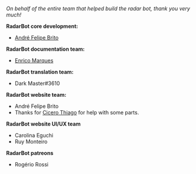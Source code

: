 *On behalf of the entire team that helped build the radar bot, thank you very much!*

**RadarBot core development:**

- [André Felipe Brito](https://github.com/andrebrito16)

**RadarBot documentation team:**

- [Enrico Marques](https://github.com/enrico1108)

**RadarBot translation team:**

- Dark Master#3610

**RadarBot website team:**

- André Felipe Brito
- Thanks for [Cicero Thiago](https://github.com/cicerotcv) for help with some parts.

**RadarBot website UI/UX team**

- Carolina Eguchi
- Ruy Monteiro

**RadarBot patreons**

- Rogério Rossi 

